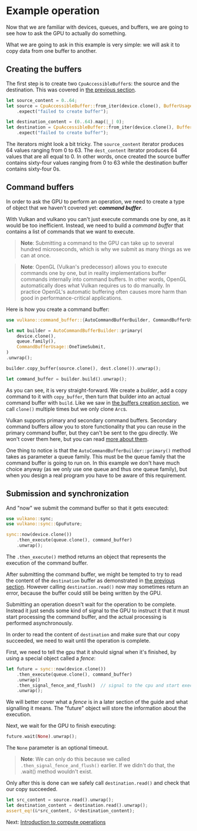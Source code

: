 # Example operation

Now that we are familiar with devices, queues, and buffers, we are going to see how to ask the GPU
to actually do something.

What we are going to ask in this example is very simple: we will ask it to copy data from one
buffer to another.

## Creating the buffers

The first step is to create two `CpuAccessibleBuffer`s: the source and the destination. This
was covered in [the previous section](/guide/buffer-creation).

```rust
let source_content = 0..64;
let source = CpuAccessibleBuffer::from_iter(device.clone(), BufferUsage::all(), false, source_content)
    .expect("failed to create buffer");

let destination_content = (0..64).map(|_| 0);
let destination = CpuAccessibleBuffer::from_iter(device.clone(), BufferUsage::all(), false, destination_content)
    .expect("failed to create buffer");
```

The iterators might look a bit tricky. The `source_content` iterator produces 64 values ranging
from 0 to 63. The `dest_content` iterator produces 64 values that are all equal to 0.
In other words, once created the source buffer contains sixty-four values ranging from 0 to 63
while the destination buffer contains sixty-four 0s.

## Command buffers

In order to ask the GPU to perform an operation, we need to create a type of object that we
haven't covered yet: ***command buffer***.

With Vulkan and vulkano you can't just execute commands one by one, as it would be too inefficient.
Instead, we need to build a *command buffer* that contains a list of commands that we want to
execute.

> **Note**: Submitting a command to the GPU can take up to several hundred microseconds, which is
> why we submit as many things as we can at once.

> **Note**: OpenGL (Vulkan's predecessor) allows you to execute commands one by one, but in reality
> implementations buffer commands internally into command buffers. In other words, OpenGL
> automatically does what Vulkan requires us to do manually. In practice OpenGL's automatic
> buffering often causes more harm than good in performance-critical applications.

Here is how you create a command buffer:

```rust
use vulkano::command_buffer::{AutoCommandBufferBuilder, CommandBufferUsage};

let mut builder = AutoCommandBufferBuilder::primary(
    device.clone(),
    queue.family(),
    CommandBufferUsage::OneTimeSubmit,
)
.unwrap();

builder.copy_buffer(source.clone(), dest.clone()).unwrap();

let command_buffer = builder.build().unwrap();
```

As you can see, it is very straight-forward. We create a *builder*, add a copy command to it with
`copy_buffer`, then turn that builder into an actual command buffer with `build`. Like we saw in
[the buffers creation section](/guide/buffer-creation), we call `clone()` multiple times but we
 only clone `Arc`s.

<!-- todo: Explain more about secondary command buffers -->
Vulkan supports primary and secondary command buffers. Secondary command buffers allow you to
store functionality that you can reuse in the primary command buffer, but they can't be sent to
the gpu directly. We won't cover them here, but you can read
[more about them](https://docs.rs/vulkano/0.28.0/vulkano/command_buffer/index.html).

One thing to notice is that the `AutoCommandBufferBuilder::primary()` method takes as
parameter a queue family. This must be the queue family that the command buffer is going to run on.
In this example we don't have much choice anyway (as we only use one queue and thus one queue
family), but when you design a real program you have to be aware of this requirement.

## Submission and synchronization

And "now" we submit the command buffer so that it gets executed:

```rust
use vulkano::sync;
use vulkano::sync::GpuFuture;

sync::now(device.clone())
    .then_execute(queue.clone(), command_buffer)
    .unwrap();
```

The `.then_execute()` method returns an object that represents the execution of the command buffer.

After submitting the command buffer, we might be tempted to try to read the content of the
`destination` buffer as demonstrated in [the previous section](/guide/buffer-creation). However
calling `destination.read()` now may sometimes return an error, because the buffer could
still be being written by the GPU.

Submitting an operation doesn't wait for the operation to be complete. Instead it just sends some
kind of signal to the GPU to instruct it that it must start processing the command buffer, and the
actual processing is performed asynchronously.

In order to read the content of `destination` and make sure that our copy succeeded, we need to
wait until the operation is complete.

First, we need to tell the gpu that it should signal when it's finished, by using a special
object called a *fence*:

```rust
let future = sync::now(device.clone())
    .then_execute(queue.clone(), command_buffer)
    .unwrap()
    .then_signal_fence_and_flush()  // signal to the cpu and start executing
    .unwrap();
```

We will better cover what a *fence* is in a later section of the guide and what signalling it means.
The "future" object will store the information about the execution.

Next, we wait for the GPU to finish executing:

```rust
future.wait(None).unwrap();
```

The `None` parameter is an optional timeout.
> **Note**: We can only do this because we called `.then_signal_fence_and_flush()` earlier. If we
> didn't do that, the .wait() method wouldn't exist.

Only after this is done can we safely call `destination.read()` and check that our copy succeeded.

```rust
let src_content = source.read().unwrap();
let destination_content = destination.read().unwrap();
assert_eq!(&*src_content, &*destination_content);
```

Next: [Introduction to compute operations](/guide/compute-intro)
